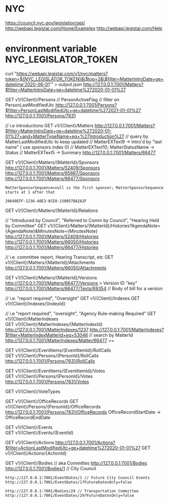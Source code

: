 # NYC
https://council.nyc.gov/legislation/api/
http://webapi.legistar.com/Home/Examples
http://webapi.legistar.com/Help

# environment variable NYC_LEGISLATOR_TOKEN


curl "https://webapi.legistar.com/v1/nyc/matters?token=${NYC_LEGISLATOR_TOKEN}&\$top=2&\$filter=MatterIntroDate+ge+datetime'2020-06-01'" > output.json
http://127.0.0.1:7001/Matters?$filter=MatterIntroDate+ge+datetime%272020-01-01%27


 
GET v1/{Client}/Persons	
	// PersonActiveFlag
	// filter on PersonLastModifiedUtc
	http://127.0.0.1:7001/Persons?$filter=PersonLastModifiedUtc+ge+datetime%272021-01-01%27
	http://127.0.0.1:7001/Persons/7631

// i.e introductions
GET v1/{Client}/Matters	
	http://127.0.0.1:7001/Matters?$filter=MatterIntroDate+ge+datetime%272020-01-01%27+and+MatterTypeName+eq+%27Introduction%27
	// query by MatterLastModifiedUtc to keep updated
	// MatterEXText9 -> Intro'd by "last name"  ( use sponsors index 0)
	// MatterEXText10; MatterStatusName -> Status
	// MatterEXText5 -> Summary
	http://127.0.0.1:7001/Matters/66477

GET v1/{Client}/Matters/{MatterId}/Sponsors	
	http://127.0.0.1:7001/Matters/52409/Sponsors
	http://127.0.0.1:7001/Matters/65667/Sponsors
	http://127.0.0.1:7001/Matters/66477/Sponsors

	MatterSponsorSequence=null is the first sponsor; MatterSponsorSequence starts at 1 after that

	20649EFF-1236-40E3-8CE0-150057BA2A2F

	
GET v1/{Client}/Matters/{MatterId}/Relations

// "Introduced by Council", "Referred to Comm by Council", "Hearing Held by Committee"
GET v1/{Client}/Matters/{MatterId}/Histories?AgendaNote={AgendaNote}&MinutesNote={MinutesNote}	
	http://127.0.0.1:7001/Matters/52409/Histories
	http://127.0.0.1:7001/Matters/66050/Histories
	http://127.0.0.1:7001/Matters/66477/Histories

// i.e. committee report, Hearing Transcript, etc
GET v1/{Client}/Matters/{MatterId}/Attachments	
	http://127.0.0.1:7001/Matters/66050/Attachments

GET v1/{Client}/Matters/{MatterId}/Versions	
	http://127.0.0.1:7001/Matters/66477/Versions
		> Version ID "key"
	http://127.0.0.1:7001/Matters/66477/Texts/69354  // Body of bill for a version

// i.e. "report required", "Oversight"
GET v1/{Client}/Indexes	
GET v1/{Client}/Indexes/{IndexId}	

// i.e "report required", "oversight", "Agency Rule-making Required"
GET v1/{Client}/MatterIndexes	
GET v1/{Client}/MatterIndexes/{MatterIndexId}	
http://127.0.0.1:7001/MatterIndexes/1237
	http://127.0.0.1:7001/MatterIndexes?$filter=MatterIndexMatterId+eq+53046 // search by MatterId
	http://127.0.0.1:7001/MatterIndexes/Matter/66477 ==

GET v1/{Client}/EventItems/{EventItemId}/RollCalls	
GET v1/{Client}/Persons/{PersonId}/RollCalls
	http://127.0.0.1:7001/Persons/7631/RollCalls	


GET v1/{Client}/EventItems/{EventItemId}/Votes	
GET v1/{Client}/Persons/{PersonId}/Votes
	http://127.0.0.1:7001/Persons/7631/Votes	

GET v1/{Client}/VoteTypes	


GET v1/{Client}/OfficeRecords
GET v1/{Client}/Persons/{PersonId}/OfficeRecords
	http://127.0.0.1:7001/Persons/7631/OfficeRecords
		OfficeRecordStartDate -> OfficeRecordEndDate	

GET v1/{Client}/Events	
GET v1/{Client}/Events/{EventId}

GET v1/{Client}/Actions	
	http://127.0.0.1:7001/Actions?$filter=ActionLastModifiedUtc+ge+datetime%272020-01-01%27
GET v1/{Client}/Actions/{ActionId}	

GET v1/{Client}/Bodies // aka Committes
	http://127.0.0.1:7001/Bodies
	http://127.0.0.1:7001/Bodies/1 // City Council

	http://127.0.0.1:7001/EventDates/1 // Future City Council Events
	http://127.0.0.1:7001/EventDates/1?FutureDatesOnly=false

	http://127.0.0.1:7001/Bodies/29 // Transportation Committee
	http://127.0.0.1:7001/EventDates/29?FutureDatesOnly=false
